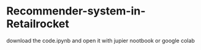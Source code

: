 # Recommender-system-in-Retailrocket

download the code.ipynb and open it with jupier nootbook or google colab
